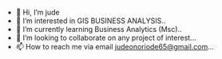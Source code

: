 - 👋 Hi, I’m jude 
- 👀 I’m interested in GIS BUSINESS ANALYSIS..
- 🌱 I’m currently learning Business Analytics (Msc)..
- 💞️ I’m looking to collaborate on any project of interest...
- 📫 How to reach me via email judeonoriode65@gmail.com...

<!---
judegis2/judegis2 is a ✨ special ✨ repository because its `README.md` (this file) appears on your GitHub profile.
You can click the Preview link to take a look at your changes.
--->
